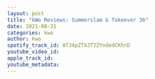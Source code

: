 ```yaml
---
layout: post
title: "kWo Reviews: Summerslam & Takeover 36"
date: 2021-08-31
categories: kwo
author: kwo
spotify_track_id: 07J4pZTXJT7ZYndedCKhrD
youtube_video_id: 
apple_track_id: 
youtube_metadata: 
---
```

